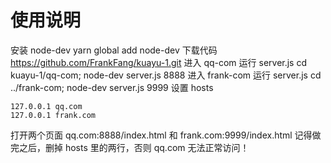# 使用说明
 安装 node-dev yarn global add node-dev
 下载代码 https://github.com/FrankFang/kuayu-1.git
 进入 qq-com 运行 server.js cd kuayu-1/qq-com; node-dev server.js 8888
 进入 frank-com 运行 server.js cd ../frank-com; node-dev server.js 9999
 设置 hosts
 ```
 127.0.0.1 qq.com
 127.0.0.1 frank.com
  ```
 打开两个页面 qq.com:8888/index.html 和 frank.com:9999/index.html
 记得做完之后，删掉 hosts 里的两行，否则 qq.com 无法正常访问！
